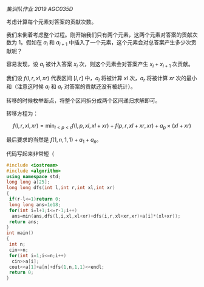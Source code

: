 *集训队作业 2019 AGC035D*

考虑计算每个元素对答案的贡献次数。

我们来倒着考虑整个过程。刚开始我们只有两个元素，这两个元素对答案的贡献次数为 $1$。假如在 $a_i$ 和 $a_{i+1}$ 中插入了一个元素，这个元素会对总答案产生多少次贡献呢？

容易发现，设 $a_i$ 被计入答案 $x_i$ 次，则这个元素会对答案产生 $x_i+x_{i+1}$ 次贡献。

我们设 $f(l,r,xl,xr)$ 代表区间 $[l,r]$ 中，$a_l$ 将被计算 $xl$ 次，$a_r$ 将被计算 $xr$ 次的最小和（注意这时候 $a_l$ 和 $a_r$ 对答案的贡献还没有被统计）。

转移的时候枚举断点，将整个区间拆分成两个区间递归求解即可。

转移方程为：

$$
f(l,r,xl,xr)=\min_{l \lt p \lt r} f(l,p,xl,xl+xr)+f(p,r,xl+xr,xr)+a_p \times (xl+xr)
$$

最后要求的当然是 $f(1,n,1,1)+a_1+a_n$。

代码写起来非常短（

```cpp
#include <iostream>
#include <algorithm>
using namespace std;
long long a[25];
long long dfs(int l,int r,int xl,int xr)
{
 if(r-l<=1)return 0;
 long long ans=1e18;
 for(int i=l+1;i<=r-1;i++)
  ans=min(ans,dfs(l,i,xl,xl+xr)+dfs(i,r,xl+xr,xr)+a[i]*(xl+xr));
 return ans;
}
int main()
{
 int n;
 cin>>n;
 for(int i=1;i<=n;i++)
  cin>>a[i];
 cout<<a[1]+a[n]+dfs(1,n,1,1)<<endl;
 return 0;
}

```
